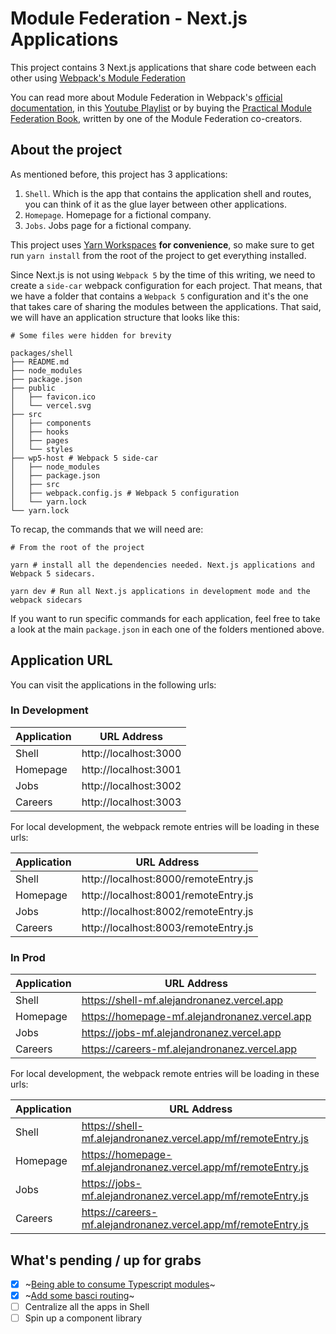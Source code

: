 # Module Federation - Next.js Applications

This project contains 3 Next.js applications that share code between each other using [Webpack's Module Federation](https://webpack.js.org/concepts/module-federation/)

You can read more about Module Federation in Webpack's [official documentation](https://webpack.js.org/concepts/module-federation/), in this [Youtube Playlist](https://www.youtube.com/playlist?list=PLWSiF9YHHK-DqsFHGYbeAMwbd9xcZbEWJ) or by buying the [Practical Module Federation Book](https://module-federation.myshopify.com/products/practical-module-federation), written by one of the Module Federation co-creators.

## About the project

As mentioned before, this project has 3 applications:

1. `Shell`. Which is the app that contains the application shell and routes, you can think of it as the glue layer between other applications.
2. `Homepage`. Homepage for a fictional company.
3. `Jobs`. Jobs page for a fictional company.

This project uses [Yarn Workspaces](https://classic.yarnpkg.com/en/docs/workspaces/) **for convenience**, so make sure to get run `yarn install` from the root of the project to get everything installed.

Since Next.js is not using `Webpack 5` by the time of this writing, we need to create a `side-car` webpack configuration for each project. That means, that we have a folder that contains a `Webpack 5` configuration and it's the one that takes care of sharing the modules between the applications. That said, we will have an application structure that looks like this:

```
# Some files were hidden for brevity

packages/shell
├── README.md
├── node_modules
├── package.json
├── public
│   ├── favicon.ico
│   └── vercel.svg
├── src
│   ├── components
│   ├── hooks
│   ├── pages
│   └── styles
├── wp5-host # Webpack 5 side-car
│   ├── node_modules
│   ├── package.json
│   ├── src
│   ├── webpack.config.js # Webpack 5 configuration
│   └── yarn.lock
└── yarn.lock
```

To recap, the commands that we will need are:

```
# From the root of the project

yarn # install all the dependencies needed. Next.js applications and Webpack 5 sidecars.

yarn dev # Run all Next.js applications in development mode and the webpack sidecars
```

If you want to run specific commands for each application, feel free to take a look at the main `package.json` in each one of the folders mentioned above.

## Application URL

You can visit the applications in the following urls:

### In Development

| Application | URL Address           |
| ----------- | --------------------- |
| Shell       | http://localhost:3000 |
| Homepage    | http://localhost:3001 |
| Jobs        | http://localhost:3002 |
| Careers     | http://localhost:3003 |

For local development, the webpack remote entries will be loading in these urls:

| Application | URL Address                          |
| ----------- | ------------------------------------ |
| Shell       | http://localhost:8000/remoteEntry.js |
| Homepage    | http://localhost:8001/remoteEntry.js |
| Jobs        | http://localhost:8002/remoteEntry.js |
| Careers     | http://localhost:8003/remoteEntry.js |

### In Prod

| Application | URL Address                                   |
| ----------- | --------------------------------------------- |
| Shell       | https://shell-mf.alejandronanez.vercel.app    |
| Homepage    | https://homepage-mf.alejandronanez.vercel.app |
| Jobs        | https://jobs-mf.alejandronanez.vercel.app     |
| Careers     | https://careers-mf.alejandronanez.vercel.app  |

For local development, the webpack remote entries will be loading in these urls:

| Application | URL Address                                                     |
| ----------- | --------------------------------------------------------------- |
| Shell       | https://shell-mf.alejandronanez.vercel.app/mf/remoteEntry.js    |
| Homepage    | https://homepage-mf.alejandronanez.vercel.app/mf/remoteEntry.js |
| Jobs        | https://jobs-mf.alejandronanez.vercel.app/mf/remoteEntry.js     |
| Careers     | https://careers-mf.alejandronanez.vercel.app/mf/remoteEntry.js  |

## What's pending / up for grabs

- [x] ~[Being able to consume Typescript modules](https://github.com/alejandronanez/module-federation-next/pull/2)~
- [x] ~[Add some basci routing](https://github.com/alejandronanez/module-federation-next/commit/f91001369167aaa4069e80b9931f9e4550a1b2a8)~
- [ ] Centralize all the apps in Shell
- [ ] Spin up a component library
